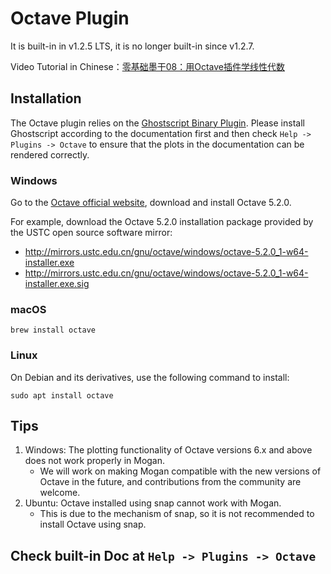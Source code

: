 # Octave Plugin
It is built-in in v1.2.5 LTS, it is no longer built-in since v1.2.7.

Video Tutorial in Chinese：[零基础墨干08：用Octave插件学线性代数](https://www.bilibili.com/video/BV1gK421a7CK/)

## Installation
The Octave plugin relies on the [Ghostscript Binary Plugin](plugin_binary_gs.md). Please install Ghostscript according to the documentation first and then check `Help -> Plugins -> Octave` to ensure that the plots in the documentation can be rendered correctly.

### Windows
Go to the [Octave official website](https://octave.org), download and install Octave 5.2.0.

For example, download the Octave 5.2.0 installation package provided by the USTC open source software mirror:
+ http://mirrors.ustc.edu.cn/gnu/octave/windows/octave-5.2.0_1-w64-installer.exe
+ http://mirrors.ustc.edu.cn/gnu/octave/windows/octave-5.2.0_1-w64-installer.exe.sig

### macOS
```
brew install octave
```

### Linux
On Debian and its derivatives, use the following command to install:
```
sudo apt install octave
```

## Tips
1. Windows: The plotting functionality of Octave versions 6.x and above does not work properly in Mogan.
   + We will work on making Mogan compatible with the new versions of Octave in the future, and contributions from the community are welcome.
2. Ubuntu: Octave installed using snap cannot work with Mogan.
   + This is due to the mechanism of snap, so it is not recommended to install Octave using snap.

## Check built-in Doc at `Help -> Plugins -> Octave`